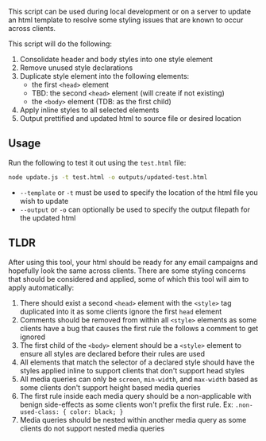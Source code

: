 This script can be used during local development or on a server to update an html template to resolve some styling issues that are known to occur across clients.

This script will do the following:

1. Consolidate header and body styles into one style element
2. Remove unused style declarations
3. Duplicate style element into the following elements:
    - the first `<head>` element
    - TBD: the second `<head>` element (will create if not existing)
    - the `<body>` element (TDB: as the first child)
4. Apply inline styles to all selected elements
5. Output prettified and updated html to source file or desired location

## Usage

Run the following to test it out using the `test.html` file:

```bash
node update.js -t test.html -o outputs/updated-test.html
```

- `--template` or `-t` must be used to specify the location of the html file you wish to update
- `--output` or `-o` can optionally be used to specify the output filepath for the updated html

## TLDR

After using this tool, your html should be ready for any email campaigns and hopefully look the same across clients. There are some styling concerns that should be considered and applied, some of which this tool will aim to apply automatically:

1. There should exist a second `<head>` element with the `<style>` tag duplicated into it as some clients ignore the first `head` element
2. Comments should be removed from within all `<style>` elements as some clients have a bug that causes the first rule the follows a comment to get ignored
3. The first child of the `<body>` element should be a `<style>` element to ensure all styles are declared before their rules are used
4. All elements that match the selector of a declared style should have the styles applied inline to support clients that don't support head styles
5. All media queries can only be `screen`, `min-width`, and `max-width` based as some clients don't support height based media queries
6. The first rule inside each media query should be a non-applicable with benign side-effects as some clients won't prefix the first rule. Ex: `.non-used-class: { color: black; }`
7. Media queries should be nested within another media query as some clients do not support nested media queries